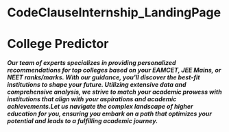 # CodeClauseInternship_LandingPage
# College Predictor
_**Our team of experts specializes in providing personalized recommendations for top colleges based on your EAMCET, JEE Mains, or NEET ranks/marks. With our guidance, you'll discover the best-fit institutions to shape your future. Utilizing extensive data and comprehensive analysis, we strive to match your academic prowess with institutions that align with your aspirations and academic achievements.Let us navigate the complex landscape of higher education for you, ensuring you embark on a path that optimizes your potential and leads to a fulfilling academic journey.**_
